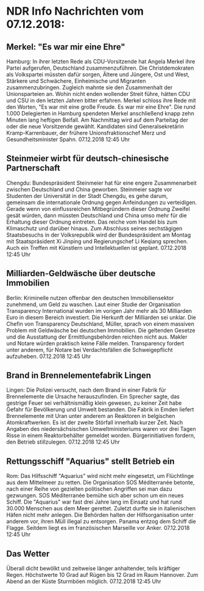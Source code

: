 # NDR Info Nachrichten vom 07.12.2018:


## Merkel: "Es war mir eine Ehre"
Hamburg: In ihrer letzten Rede als CDU-Vorsitzende hat Angela Merkel ihre Partei aufgerufen, Deutschland zusammenzuführen. Die Christdemokraten als Volkspartei müssten dafür sorgen, Ältere und Jüngere, Ost und West, Stärkere und Schwächere, Einheimische und Migranten zusammenzubringen. Zugleich mahnte sie den Zusammenhalt der Unionsparteien an. Wohin nicht enden wollender Streit führe, hätten CDU und CSU  in den letzten Jahren bitter erfahren. Merkel schloss ihre Rede mit den Worten, "Es war mit eine große Freude. Es war mir eine Ehre". Die rund 1.000 Delegierten in Hamburg spendeten Merkel anschließend knapp zehn Minuten lang heftigen Beifall. Am Nachmittag wird auf dem Parteitag der oder die neue Vorsitzende gewählt. Kandidaten sind Generalsekretärin Kramp-Karrenbauer, der frühere Unionsfraktionschef Merz und Gesundheitsminister Spahn. 07.12.2018 12:45 Uhr 

## Steinmeier wirbt für deutsch-chinesische Partnerschaft
Chengdu: Bundespräsident Steinmeier hat für eine engere Zusammenarbeit zwischen Deutschland und China  geworben. Steinmeier sagte vor Studenten der Universität in der Stadt Chengdu, es gehe darum, gemeinsam die internationale Ordnung gegen Anfeindungen zu verteidigen. Gerade wenn von einflussreichen Mitbegründern dieser Ordnung Zweifel gesät würden, dann müssten Deutschland und China umso mehr für die Erhaltung dieser Ordnung eintreten. Das reiche vom Handel bis zum Klimaschutz und darüber hinaus. Zum Abschluss seines sechstägigen Staatsbesuchs in der Volksrepublik wird der Bundespräsident am Montag mit Staatspräsident Xi Jinping und Regierungschef Li Keqiang sprechen. Auch ein Treffen mit Künstlern und Intellektuellen ist geplant. 07.12.2018 12:45 Uhr 

## Milliarden-Geldwäsche über deutsche Immobilien
Berlin: Kriminelle nutzen offenbar den deutschen Immobiliensektor zunehmend, um Geld zu waschen. Laut einer Studie der Organisation Transparency International wurden im vorigen Jahr mehr als 30 Milliarden Euro in diesem Bereich investiert. Die Herkunft der Milliarden sei unklar. Die Chefin von Transparency Deutschland, Müller, sprach von einem massiven Problem mit Geldwäsche bei deutschen Immobilien. Die geltenden Gesetze und die Ausstattung der Ermittlungsbehörden reichten nicht aus. Makler und Notare würden praktisch keine Fälle melden. Transparency fordert unter anderem, für  Notare bei Verdachtsfällen die Schweigepflicht aufzuheben. 07.12.2018 12:45 Uhr 

## Brand in Brennelementefabrik Lingen
Lingen: Die Polizei versucht, nach dem Brand in einer Fabrik für Brennelemente die Ursache herauszufinden. Ein Sprecher sagte, das gestrige Feuer sei verhältnismäßig klein gewesen, zu keiner Zeit habe Gefahr für Bevölkerung und Umwelt bestanden. Die Fabrik in Emden liefert Brennelemente mit Uran unter anderem an Reaktoren in belgischen Atomkraftwerken. Es ist der zweite Störfall innerhalb kurzer Zeit. Nach Angaben des niedersächsischen  Umweltministeriums waren vor drei Tagen Risse in einem Reaktorbehälter gemeldet worden. Bürgerinitiativen fordern, den Betrieb stillzulegen. 07.12.2018 12:45 Uhr 

## Rettungsschiff "Aquarius" stellt Betrieb ein
Rom: Das Hilfsschiff "Aquarius" wird nicht mehr eingesetzt, um Flüchtlinge aus dem Mittelmeer zu retten. Die Organisation SOS Méditerranée betonte, nach einer Reihe von gezielten politischen Angriffen sei man dazu gezwungen. SOS Méditerranée bemühe sich aber schon um ein neues Schiff. Die "Aquarius" war fast drei Jahre lang im Einsatz und hat rund 30.000 Menschen aus dem Meer gerettet. Zuletzt durfte sie in italienischen Häfen nicht mehr anlegen. Die Behörden halten der Hilfsorganisation unter anderem vor, ihren Müll illegal zu entsorgen. Panama entzog dem Schiff die Flagge. Seitdem liegt es im französischen Marseille vor Anker. 07.12.2018 12:45 Uhr 

## Das Wetter
Überall dicht bewölkt und zeitweise länger anhaltender, teils kräftiger Regen. Höchstwerte 10 Grad auf Rügen bis 12 Grad im Raum Hannover. Zum Abend an der Küste Sturmböen möglich. 07.12.2018 12:45 Uhr 
